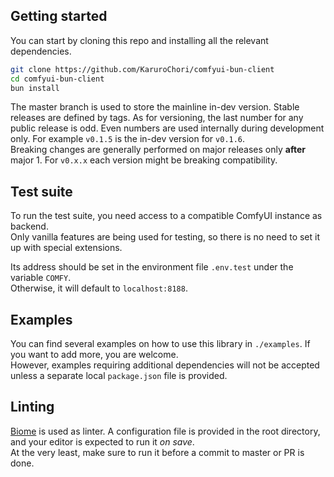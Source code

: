 ## Getting started

You can start by cloning this repo and installing all the relevant dependencies.

```sh
git clone https://github.com/KaruroChori/comfyui-bun-client
cd comfyui-bun-client
bun install
```

The master branch is used to store the mainline in-dev version. Stable releases are defined by tags.
As for versioning, the last number for any public release is odd. Even numbers are used internally during development only. For example `v0.1.5` is the in-dev version for `v0.1.6`.  
Breaking changes are generally performed on major releases only **after** major 1. For `v0.x.x` each version might be breaking compatibility.

## Test suite

To run the test suite, you need access to a compatible ComfyUI instance as backend.  
Only vanilla features are being used for testing, so there is no need to set it up with special extensions.

Its address should be set in the environment file `.env.test` under the variable `COMFY`.  
Otherwise, it will default to `localhost:8188`.

## Examples

You can find several examples on how to use this library in `./examples`. If you want to add more, you are welcome.  
However, examples requiring additional dependencies will not be accepted unless a separate local `package.json` file is provided.

## Linting

[Biome](https://biomejs.dev/linter/) is used as linter. A configuration file is provided in the root directory, and your editor is expected to run it _on save_.  
At the very least, make sure to run it before a commit to master or PR is done.
